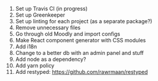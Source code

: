 1. Set up Travis CI (in progress)
1. Set up Greenkeeper
1. Set up linting for each project (as a separate package?)
1. Remove unnecessary files
1. Go through old Moodly and import configs
1. Make React component generator with CSS modules
1. Add i18n
1. Change to a better db with an admin panel and stuff
1. Add node as a dependency?
1. Add yarn policy
1. Add restyped: https://github.com/rawrmaan/restyped
